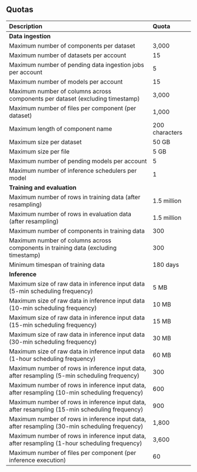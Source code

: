 ## Quotas

| Description                                                  | Quota          |
| :----------------------------------------------------------- | :------------- |
| **Data ingestion**                                           |                |
| Maximum number of components per dataset                     | 3,000          |
| Maximum number of datasets per account                       | 15             |
| Maximum number of pending data ingestion jobs per account    | 5              |
| Maximum number of models per account                         | 15             |
| Maximum number of columns across components per dataset (excluding timestamp) | 3,000          |
| Maximum number of files per component (per dataset)          | 1,000          |
| Maximum length of component name                             | 200 characters |
| Maximum size per dataset                                     | 50 GB          |
| Maximum size per file                                        | 5 GB           |
| Maximum number of pending models per account                 | 5              |
| Maximum number of inference schedulers per model             | 1              |
| **Training and evaluation**                                  |                |
| Maximum number of rows in training data (after resampling)   | 1.5 million    |
| Maximum number of rows in evaluation data (after resampling) | 1.5 million    |
| Maximum number of components in training data                | 300            |
| Maximum number of columns across components in training data (excluding timestamp) | 300            |
| Minimum timespan of training data                            | 180 days       |
| **Inference**                                                |                |
| Maximum size of raw data in inference input data (5-min scheduling frequency) | 5 MB           |
| Maximum size of raw data in inference input data (10-min scheduling frequency) | 10 MB          |
| Maximum size of raw data in inference input data (15-min scheduling frequency) | 15 MB          |
| Maximum size of raw data in inference input data (30-min scheduling frequency) | 30 MB          |
| Maximum size of raw data in inference input data (1-hour scheduling frequency) | 60 MB          |
| Maximum number of rows in inference input data, after resampling (5-min scheduling frequency) | 300            |
| Maximum number of rows in inference input data, after resampling (10-min scheduling frequency) | 600            |
| Maximum number of rows in inference input data, after resampling (15-min scheduling frequency) | 900            |
| Maximum number of rows in inference input data, after resampling (30-min scheduling frequency) | 1,800          |
| Maximum number of rows in inference input data, after resampling (1-hour scheduling frequency) | 3,600          |
| Maximum number of files per component (per inference execution) | 60             |
